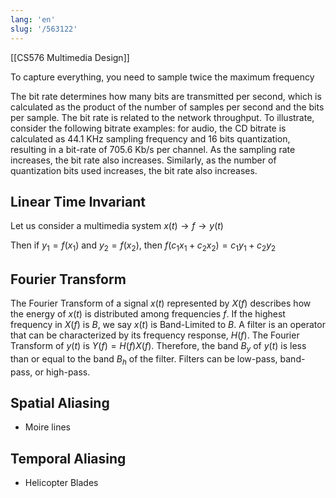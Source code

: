 ```yaml
---
lang: 'en'
slug: '/563122'
---
```


[[CS576 Multimedia Design]]

To capture everything, you need to sample twice the maximum frequency

The bit rate determines how many bits are transmitted per second, which is calculated as the product of the number of samples per second and the bits per sample. The bit rate is related to the network throughput. To illustrate, consider the following bitrate examples: for audio, the CD bitrate is calculated as 44.1 KHz sampling frequency and 16 bits quantization, resulting in a bit-rate of 705.6 Kb/s per channel. As the sampling rate increases, the bit rate also increases. Similarly, as the number of quantization bits used increases, the bit rate also increases.

## Linear Time Invariant

Let us consider a multimedia system $x(t) \rightarrow f \rightarrow y(t)$

Then if $y_1 = f(x_1)$ and $y_2 = f(x_2)$, then $f(c_1x_1 + c_2x_2) = c_1y_1 + c_2y_2$

## Fourier Transform

The Fourier Transform of a signal $x(t)$ represented by $X(f)$ describes how the energy of $x(t)$ is distributed among frequencies $f$. If the highest frequency in $X(f)$ is $B$, we say $x(t)$ is Band-Limited to $B$. A filter is an operator that can be characterized by its frequency response, $H(f)$. The Fourier Transform of $y(t)$ is $Y(f) = H(f)X(f)$. Therefore, the band $B_y$ of $y(t)$ is less than or equal to the band $B_h$ of the filter. Filters can be low-pass, band-pass, or high-pass.

## Spatial Aliasing

- Moire lines

## Temporal Aliasing

- Helicopter Blades
